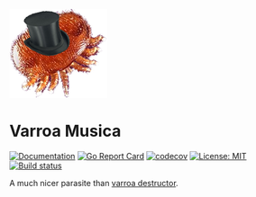 

![varroa](img/pushover_icon.png)


# Varroa Musica
[![Documentation](https://godoc.org/gitlab.com/passelecasque/varroa?status.svg)](https://godoc.org/gitlab.com/passelecasque/varroa)
 [![Go Report Card](https://goreportcard.com/badge/gitlab.com/passelecasque/varroa)](https://goreportcard.com/report/gitlab.com/passelecasque/varroa) [![codecov](https://codecov.io/gl/passelecasque/varroa/branch/master/graph/badge.svg)](https://codecov.io/gl/passelecasque/varroa) [![License: MIT](https://img.shields.io/badge/License-MIT-yellow.svg)](https://opensource.org/licenses/MIT) 
[![Build status](https://gitlab.com/passelecasque/varroa/badges/master/build.svg)](https://gitlab.com/passelecasque/varroa/pipelines)

A much nicer parasite than [varroa destructor](https://en.wikipedia.org/wiki/Varroa_destructor). 
